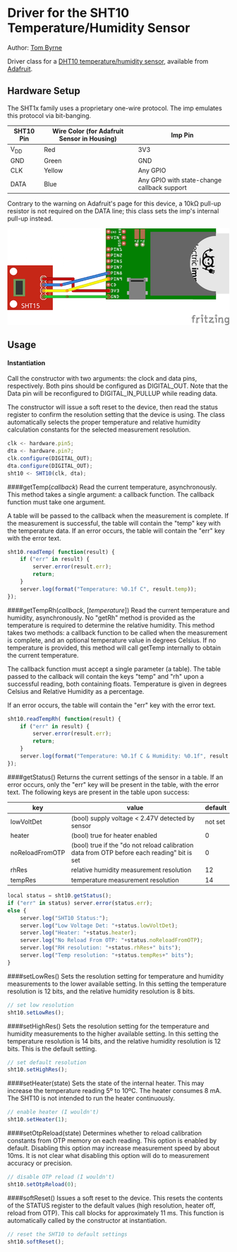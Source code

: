 Driver for the SHT10 Temperature/Humidity Sensor
===================================

Author: [Tom Byrne](https://github.com/ersatzavian/)

Driver class for a [DHT10 temperature/humidity sensor](http://www.adafruit.com/datasheets/Sensirion_Humidity_SHT1x_Datasheet_V5.pdf), available from [Adafruit](http://www.adafruit.com/product/1298).


## Hardware Setup
The SHT1x family uses a proprietary one-wire protocol. The imp emulates this protocol via bit-banging. 

| SHT10 Pin | Wire Color (for Adafruit Sensor in Housing) | Imp Pin |
| --------- | ------------------------------------------- | ------- |
| V<sub>DD</sub> | Red | 3V3 |
| GND | Green | GND |
| CLK | Yellow | Any GPIO |
| DATA | Blue | Any GPIO with state-change callback support |

Contrary to the warning on Adafruit's page for this device, a 10kΩ pull-up resistor is not required on the DATA line; this class sets the imp's internal pull-up instead.

![Connecting a SHT10 to an Electric Imp Card](SHT10_bb.png "Connection Diagram")

## Usage

#### Instantiation
Call the constructor with two arguments: the clock and data pins, respectively. Both pins should be configured as DIGITAL_OUT. Note that the Data pin will be reconfigured to DIGITAL_IN_PULLUP while reading data.

The constructor will issue a soft reset to the device, then read the status register to confirm the resolution setting that the device is using. The class automatically selects the proper temperature and relative humidity calculation constants for the selected measurement resolution.

```Javascript
clk <- hardware.pin5;
dta <- hardware.pin7;
clk.configure(DIGITAL_OUT);
dta.configure(DIGITAL_OUT);
sht10 <- SHT10(clk, dta);
```

####getTemp(*callback*)
Read the current temperature, asynchronously. This method takes a single argument: a callback function. The callback function must take one argument. 

A table will be passed to the callback when the measurement is complete. If the measurement is successful, the table will contain the "temp" key with the temperature data. If an error occurs, the table will contain the "err" key with the error text.

```Javascript
sht10.readTemp( function(result) {
    if ("err" in result) {
        server.error(result.err);
        return;
    }
    server.log(format("Temperature: %0.1f C", result.temp));
});
```

####getTempRh(*callback*, [*temperature*])
Read the current temperature and humidity, asynchronously. No "getRh" method is provided as the temperature is required to determine the relative humidity. This method takes two methods: a callback function to be called when the measurement is complete, and an optional temperature value in degrees Celsius. If no temperature is provided, this method will call getTemp internally to obtain the current temperature. 

The callback function must accept a single parameter (a table). The table passed to the callback will contain the keys "temp" and "rh" upon a successful reading, both containing floats. Temperature is given in degrees Celsius and Relative Humidity as a percentage. 

If an error occurs, the table will contain the "err" key with the error text.

```Javascript
sht10.readTempRh( function(result) {
    if ("err" in result) {
        server.error(result.err);
        return;
    }
    server.log(format("Temperature: %0.1f C & Humidity: %0.1f", result.temp, result.rh) + "%");
});
```

####getStatus() 
Returns the current settings of the sensor in a table. If an error occurs, only the "err" key will be present in the table, with the error text. The following keys are present in the table upon success: 

| key | value | default |
| --- | ----- | ------- |
| lowVoltDet | (bool) supply voltage < 2.47V detected by sensor | not set |
| heater | (bool) true for heater enabled | 0 |
| noReloadFromOTP | (bool) true if the "do not reload calibration data from OTP before each reading" bit is set | 0 |
| rhRes | relative humidity measurement resolution | 12 |
| tempRes | temperature measurement resolution | 14 |


```Javascript
local status = sht10.getStatus();
if ("err" in status) server.error(status.err);
else {
    server.log("SHT10 Status:");
    server.log("Low Voltage Det: "+status.lowVoltDet);
    server.log("Heater: "+status.heater);
    server.log("No Reload From OTP: "+status.noReloadFromOTP);
    server.log("RH resolution: "+status.rhRes+" bits");
    server.log("Temp resolution: "+status.tempRes+" bits");
}
```

####setLowRes()
Sets the resolution setting for temperature and humidity measurements to the lower available setting. In this setting the temperature resolution is 12 bits, and the relative humidity resolution is 8 bits. 

```Javascript
// set low resolution
sht10.setLowRes();
```

####setHighRes()
Sets the resolution setting for the temperature and humidity measurements to the higher available setting. In this setting the temperature resolution is 14 bits, and the relative humidity resolution is 12 bits. This is the default setting.

```Javascript
// set default resolution
sht10.setHighRes();
```

####setHeater(state)
Sets the state of the internal heater. This may increase the temperature reading 5º to 10ºC. The heater consumes 8 mA. The SHT10 is not intended to run the heater continuously. 

```Javascript
// enable heater (I wouldn't)
sht10.setHeater(1);
```

####setOtpReload(state) 
Determines whether to reload calibration constants from OTP memory on each reading. This option is enabled by default. Disabling this option may increase measurement speed by about 10ms. It is not clear what disabling this option will do to measurement accuracy or precision.

```Javascript
// disable OTP reload (I wouldn't)
sht10.setOtpReload(0);
```

####softReset()
Issues a soft reset to the device. This resets the contents of the STATUS register to the default values (high resolution, heater off, reload from OTP). This call blocks for approximately 11 ms. This function is automatically called by the constructor at instantiation.

```Javascript
// reset the SHT10 to default settings
sht10.softReset();
```